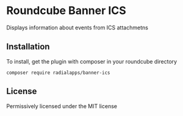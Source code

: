 # Roundcube Banner ICS

Displays information about events from ICS attachmetns

## Installation
To install, get the plugin with composer in your roundcube directory
```
composer require radialapps/banner-ics
```

## License
Permissively licensed under the MIT license


